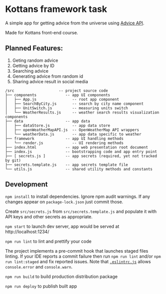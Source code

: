 # Kottans framework task

A simple app for getting advice from the universe using [Advice API](https://api.adviceslip.com/).

Made for Kottans front-end course.

## Planned Features:

1. Geting random advice
2. Getting advice by ID
3. Searching advice
4. Generating advice from random id
5. Sharing advice result in social media

<!-- ## Project source code structure -->

```
/src                    -- project source code
├── components             -- app UI components
│   ├── App.js                -- root app component
│   ├── SearchByCity.js       -- search by city name component
│   ├── UnitSwitch.js         -- measuring units switch
│   └── WeatherResults.js     -- weather search results visualization components
├── data                   -- app data
│   ├── dataStore.js          -- app data store
│   ├── openWeatherMapAPI.js  -- OpenWeatherMap API wrappers
│   └── weatherData.js        -- app data specific to weather
├── framework              -- app UI handling methods
│   └── render.js             -- UI rendering methods
├── index.html             -- app web presentation root document
├── index.js               -- bootstrapping code and app entry point
├── [ secrets.js ]         -- app secrets (required, yet not tracked by git)
├── secrets.template.js    -- app secrets template file
└── utils.js               -- shared utility methods and constants
```

## Development

`npm install` to install dependencies.
Ignore npm audit warnings.
If any changes appear on `package-lock.json` just commit those.

Create `src/secrets.js` from `src/secrets.template.js` and populate
it with API keys and other secrets as appropriate.

`npm start` to launch dev server, app would be served at http://localhost:1234/

`npm run lint` to lint and prettify your code

The project implements a pre-commit hook that launches staged files linting.
If your IDE reports a commit failure then run `npm run lint` and/or `npm run lint:staged`
and fix reported issues. Note that [`.eslintrc.js`](./.eslintrc.js) allows
`console.error` and `console.warn`.

`npm run build` to build production distribution package

`npm run deploy` to publish built app
